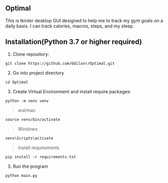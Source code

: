 ## Optimal

This is tkinter desktop GUI designed to help me to track my gym goals on a daily basis. I can track calories, macros, steps, and my sleep.

## Installation(Python 3.7 or higher required)

1. Clone repository:
```
git clone https://github.com/Odilonr/Optimal.git
```
2. Go into project directory
```
cd Optimal
```
3. Create Virtual Environment and install require packages:
```
python -m venv venv
```
> wsl/mac
```
source venv/bin/activate
```
> Windows
```
venv\Scripts\activate
```
> Install requirements
```
pip install -r requirements.txt
```
3. Run the program 
```
python main.py
```









